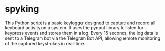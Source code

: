 # spyking
This Python script is a basic keylogger designed to capture and record all keyboard activity on a system. It uses the pynput library to listen for keypress events and stores them in a log. Every 15 seconds, the log data is sent to a Telegram bot via the Telegram Bot API, allowing remote monitoring of the captured keystrokes in real-time. 
